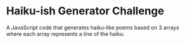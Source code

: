 # Haiku-ish Generator Challenge
 A JavaScript code that generates haiku-like poems based on 3 arrays where each array represents a line of the haiku. 
